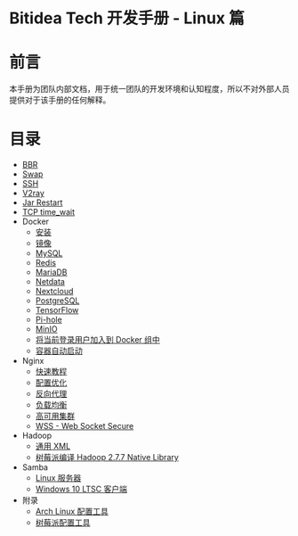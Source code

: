# Bitidea Tech 开发手册 - Linux 篇

# 前言

本手册为团队内部文档，用于统一团队的开发环境和认知程度，所以不对外部人员提供对于该手册的任何解释。

# 目录

* [BBR](bbr.md)
* [Swap](swap.md)
* [SSH](ssh.md)
* [V2ray](v2ray.md)
* [Jar Restart](jar-restart.md)
* [TCP time_wait](tcp_time_wait.md)
* Docker
  * [安装](docker/install.md)
  * [镜像](docker/mirror.md)
  * [MySQL](docker/mysql.md)
  * [Redis](docker/redis.md)
  * [MariaDB](docker/mariadb.md)
  * [Netdata](docker/netdata.md)
  * [Nextcloud](docker/nextcloud.md)
  * [PostgreSQL](docker/postgresql.md)
  * [TensorFlow](docker/tensorflow.md)
  * [Pi-hole](docker/pi-hole.md)
  * [MinIO](docker/minio.md)
  * [将当前登录用户加入到 Docker 组中](docker/group.md)
  * [容器自动启动](docker/always-restart.md)
* Nginx
  * [快速教程](https://dunwu.github.io/nginx-tutorial/#/nginx-quickstart)
  * [配置优化](https://www.nginx.com/blog/help-the-world-by-healing-your-nginx-configuration)
  * [反向代理](nginx/reverse-proxy.md)
  * [负载均衡](nginx/load-balance.md)
  * [高可用集群](nginx/high-availability.md)
  * [WSS - Web Socket Secure](nginx/wss.md)
* Hadoop
  * [通用 XML](hadoop/common-xml.md)
  * [树莓派编译 Hadoop 2.7.7 Native Library](pi-native-library.md)
* Samba
  * [Linux 服务器](samba/linux-server.md)
  * [Windows 10 LTSC 客户端](samba/windows10-ltsc-client.md)
* 附录
  * [Arch Linux 配置工具](https://github.com/jerryshell/arch-linux-config-tools)
  * [树莓派配置工具](https://github.com/jerryshell/raspberry-pi-config-tools)
